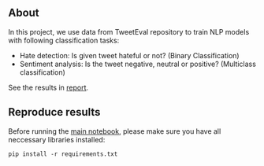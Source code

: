 ## About
In this project, we use data from TweetEval repository to train NLP models with following classification tasks:
- Hate detection: Is given tweet hateful or not? (Binary Classification)
- Sentiment analysis: Is the tweet negative, neutral or positive? (Multiclass classification)

See the results in [report](report.pdf).

## Reproduce results
Before running the [main notebook](main.ipynb), please make sure you have all
neccessary libraries installed:

```
pip install -r requirements.txt
```

